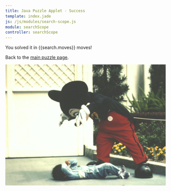 ```yaml
---
title: Java Puzzle Applet - Success
template: index.jade
js: /js/modules/search-scope.js
module: searchScope
controller: searchScope
---
```


You solved it in {{search.moves}} moves!

Back to the [main puzzle page](../).

<div class="ta-c">

![Mickey Mouse](mickey.jpg)

</span>
